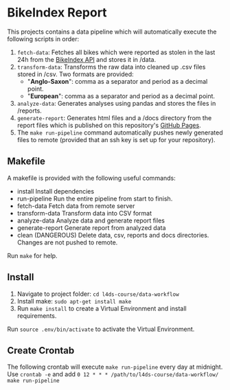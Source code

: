 # BikeIndex Report
This projects contains a data pipeline which will automatically execute the following scripts in order:
1. `fetch-data`: Fetches all bikes which were reported as stolen in the last 24h from the [BikeIndex API](https://bikeindex.org/documentation/api_v3) and stores it in /data.
2. `transform-data`: Transforms the raw data into cleaned up .csv files stored in /csv. Two formats are provided:
    - "**Anglo-Saxon**": comma as a separator and period as a decimal point.
    - "**European**": comma as a separator and period as a decimal point.
3. `analyze-data`: Generates analyses using pandas and stores the files in /reports.
4. `generate-report`: Generates html files and a /docs directory from the report files which is published on this repository's [GitHub Pages](https://ilianbronchart.github.io/l4ds-course/).
5. The `make run-pipeline` command automatically pushes newly generated files to remote (provided that an ssh key is set up for your repository).

## Makefile
A makefile is provided with the following useful commands:
- install         Install dependencies
- run-pipeline    Run the entire pipeline from start to finish.
- fetch-data      Fetch data from remote server
- transform-data  Transform data into CSV format
- analyze-data    Analyze data and generate report files
- generate-report Generate report from analyzed data
- clean           (DANGEROUS) Delete data, csv, reports and docs directories. Changes are not pushed to remote.

Run `make` for help.

## Install
1. Navigate to project folder: `cd l4ds-course/data-workflow`
2. Install make: `sudo apt-get install make`
3. Run `make install` to create a Virtual Environment and install requirements.

Run `source .env/bin/activate` to activate the Virtual Environment.

## Create Crontab
The following crontab will execute `make run-pipeline` every day at midnight.
Use `crontab -e` and add `0 12 * * * /path/to/l4ds-course/data-workflow/ make run-pipeline`

